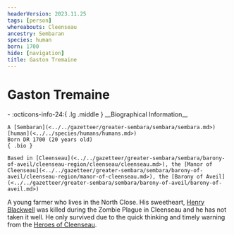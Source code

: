 ```yaml
---
headerVersion: 2023.11.25
tags: [person]
whereabouts: Cleenseau
ancestry: Sembaran
species: human
born: 1700
hide: [navigation]
title: Gaston Tremaine
---
```

# Gaston Tremaine
<div class="grid cards ext-narrow-margin ext-one-column" markdown>
- :octicons-info-24:{ .lg .middle } __Biographical Information__

    A [Sembaran](<../../gazetteer/greater-sembara/sembara/sembara.md>) [human](<../../species/humans/humans.md>)  
    Born DR 1700 (20 years old)  
    { .bio }

    Based in [Cleenseau](<../../gazetteer/greater-sembara/sembara/barony-of-aveil/cleenseau-region/cleenseau/cleenseau.md>), the [Manor of Cleenseau](<../../gazetteer/greater-sembara/sembara/barony-of-aveil/cleenseau-region/manor-of-cleenseau.md>), the [Barony of Aveil](<../../gazetteer/greater-sembara/sembara/barony-of-aveil/barony-of-aveil.md>)
</div>


A young farmer who lives in the North Close. His sweetheart, [Henry Blackwell](<./henry-blackwell.md>) was killed during the Zombie Plague in Cleenseau and he has not taken it well. He only survived due to the quick thinking and timely warning from the [Heroes of Cleenseau](<../pcs/cleenseau/heroes-of-cleenseau.md>).